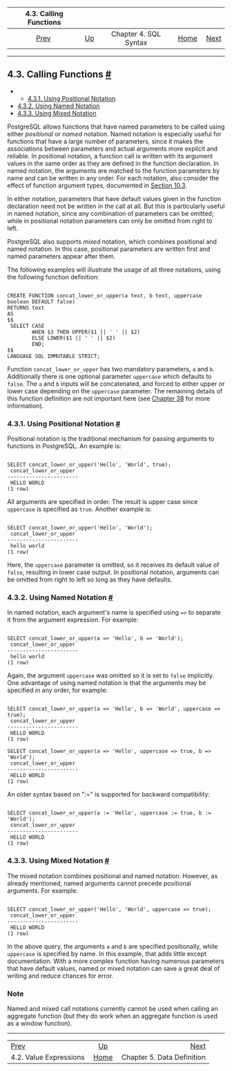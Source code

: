 <!--?xml version="1.0" encoding="UTF-8" standalone="no"?-->

|                 4.3. Calling Functions                 |                                               |                       |                                                       |                                                |
| :----------------------------------------------------: | :-------------------------------------------- | :-------------------: | ----------------------------------------------------: | ---------------------------------------------: |
| [Prev](sql-expressions.html "4.2. Value Expressions")  | [Up](sql-syntax.html "Chapter 4. SQL Syntax") | Chapter 4. SQL Syntax | [Home](index.html "PostgreSQL 17devel Documentation") |  [Next](ddl.html "Chapter 5. Data Definition") |

***

## 4.3. Calling Functions [#](#SQL-SYNTAX-CALLING-FUNCS)

  * *   [4.3.1. Using Positional Notation](sql-syntax-calling-funcs.html#SQL-SYNTAX-CALLING-FUNCS-POSITIONAL)
  * [4.3.2. Using Named Notation](sql-syntax-calling-funcs.html#SQL-SYNTAX-CALLING-FUNCS-NAMED)
  * [4.3.3. Using Mixed Notation](sql-syntax-calling-funcs.html#SQL-SYNTAX-CALLING-FUNCS-MIXED)

PostgreSQL allows functions that have named parameters to be called using either *positional* or *named* notation. Named notation is especially useful for functions that have a large number of parameters, since it makes the associations between parameters and actual arguments more explicit and reliable. In positional notation, a function call is written with its argument values in the same order as they are defined in the function declaration. In named notation, the arguments are matched to the function parameters by name and can be written in any order. For each notation, also consider the effect of function argument types, documented in [Section 10.3](typeconv-func.html "10.3. Functions").

In either notation, parameters that have default values given in the function declaration need not be written in the call at all. But this is particularly useful in named notation, since any combination of parameters can be omitted; while in positional notation parameters can only be omitted from right to left.

PostgreSQL also supports *mixed* notation, which combines positional and named notation. In this case, positional parameters are written first and named parameters appear after them.

The following examples will illustrate the usage of all three notations, using the following function definition:

```

CREATE FUNCTION concat_lower_or_upper(a text, b text, uppercase boolean DEFAULT false)
RETURNS text
AS
$$
 SELECT CASE
        WHEN $3 THEN UPPER($1 || ' ' || $2)
        ELSE LOWER($1 || ' ' || $2)
        END;
$$
LANGUAGE SQL IMMUTABLE STRICT;
```

Function `concat_lower_or_upper` has two mandatory parameters, `a` and `b`. Additionally there is one optional parameter `uppercase` which defaults to `false`. The `a` and `b` inputs will be concatenated, and forced to either upper or lower case depending on the `uppercase` parameter. The remaining details of this function definition are not important here (see [Chapter 38](extend.html "Chapter 38. Extending SQL") for more information).

### 4.3.1. Using Positional Notation [#](#SQL-SYNTAX-CALLING-FUNCS-POSITIONAL)

Positional notation is the traditional mechanism for passing arguments to functions in PostgreSQL. An example is:

```

SELECT concat_lower_or_upper('Hello', 'World', true);
 concat_lower_or_upper
-----------------------
 HELLO WORLD
(1 row)
```

All arguments are specified in order. The result is upper case since `uppercase` is specified as `true`. Another example is:

```

SELECT concat_lower_or_upper('Hello', 'World');
 concat_lower_or_upper
-----------------------
 hello world
(1 row)
```

Here, the `uppercase` parameter is omitted, so it receives its default value of `false`, resulting in lower case output. In positional notation, arguments can be omitted from right to left so long as they have defaults.

### 4.3.2. Using Named Notation [#](#SQL-SYNTAX-CALLING-FUNCS-NAMED)

In named notation, each argument's name is specified using `=>` to separate it from the argument expression. For example:

```

SELECT concat_lower_or_upper(a => 'Hello', b => 'World');
 concat_lower_or_upper
-----------------------
 hello world
(1 row)
```

Again, the argument `uppercase` was omitted so it is set to `false` implicitly. One advantage of using named notation is that the arguments may be specified in any order, for example:

```

SELECT concat_lower_or_upper(a => 'Hello', b => 'World', uppercase => true);
 concat_lower_or_upper
-----------------------
 HELLO WORLD
(1 row)

SELECT concat_lower_or_upper(a => 'Hello', uppercase => true, b => 'World');
 concat_lower_or_upper
-----------------------
 HELLO WORLD
(1 row)
```

An older syntax based on ":=" is supported for backward compatibility:

```

SELECT concat_lower_or_upper(a := 'Hello', uppercase := true, b := 'World');
 concat_lower_or_upper
-----------------------
 HELLO WORLD
(1 row)
```

### 4.3.3. Using Mixed Notation [#](#SQL-SYNTAX-CALLING-FUNCS-MIXED)

The mixed notation combines positional and named notation. However, as already mentioned, named arguments cannot precede positional arguments. For example:

```

SELECT concat_lower_or_upper('Hello', 'World', uppercase => true);
 concat_lower_or_upper
-----------------------
 HELLO WORLD
(1 row)
```

In the above query, the arguments `a` and `b` are specified positionally, while `uppercase` is specified by name. In this example, that adds little except documentation. With a more complex function having numerous parameters that have default values, named or mixed notation can save a great deal of writing and reduce chances for error.

### Note

Named and mixed call notations currently cannot be used when calling an aggregate function (but they do work when an aggregate function is used as a window function).

***

|                                                        |                                                       |                                                |
| :----------------------------------------------------- | :---------------------------------------------------: | ---------------------------------------------: |
| [Prev](sql-expressions.html "4.2. Value Expressions")  |     [Up](sql-syntax.html "Chapter 4. SQL Syntax")     |  [Next](ddl.html "Chapter 5. Data Definition") |
| 4.2. Value Expressions                                 | [Home](index.html "PostgreSQL 17devel Documentation") |                     Chapter 5. Data Definition |
